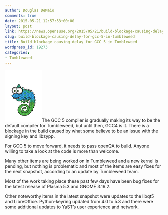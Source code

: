 ```yaml
---
author: Douglas DeMaio
comments: true
date: 2015-05-21 12:57:53+00:00
layout: post
link: https://news.opensuse.org/2015/05/21/build-blockage-causing-delay-for-gcc-5-in-tumbleweed/
slug: build-blockage-causing-delay-for-gcc-5-in-tumbleweed
title: Build blockage causing delay for GCC 5 in Tumbleweed
wordpress_id: 19273
categories:
- Tumbleweed
---
```


[![vector chameleon](/wp-content/uploads/2015/05/vector-chameleon.png)](/wp-content/uploads/2015/05/vector-chameleon.png)The GCC 5 compiler is gradually making its way to be the default compiler for Tumbleweed, but until then, GCC4 is it. There is a blockage in the build caused by what some believe to be an issue with the signing key and libzypp.

For GCC 5 to move forward, it needs to pass openQA to build. Anyone willing to take a look at the code is more than welcome.

Many other items are being worked on in Tumbleweed and a new kernel is pending, but nothing is problematic and most of the items are easy fixes for the next snapshot, according to an update by Tumbleweed team.

Most of the work taking place these past few days have been bug fixes for the latest release of Plasma 5.3 and GNOME 3.16.2.

Other noteworthy items in the latest snapshot were updates to the libqt5 and LibreOffice. Python-keyring updated from 4.0 to 5.3 and there were some additional updates to YaST’s user experience and network.
